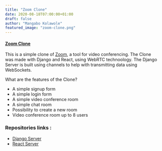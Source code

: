```yaml
---
title: "Zoom Clone"
date: 2020-08-18T07:00:00+01:00
draft: false
author: "Mangabo Kolawole"
featured_image: "zoom-clone.png"
---
```


#### [Zoom Clone](https://zoom-clone-react.netlify.app/)

This is a simple clone of [Zoom](https://zoom.us/), a tool for video conferencing.
The Clone was made with Django and React, using WebRTC technoology.
The Django Server is built using channels to help with transmitting data using WebSockets.

What are the features of the Clone?
- A simple signup form
- A simple login form
- A simple video conference room
- A simple chat room
- Possibility to create a new room
- Video conference room up to 8 users


### Repositories links :

- [Django Server](https://github.com/Covid-Africa/covid-africa-api)
- [React Server](https://github.com/Covid-Africa/covid-africa-website)
